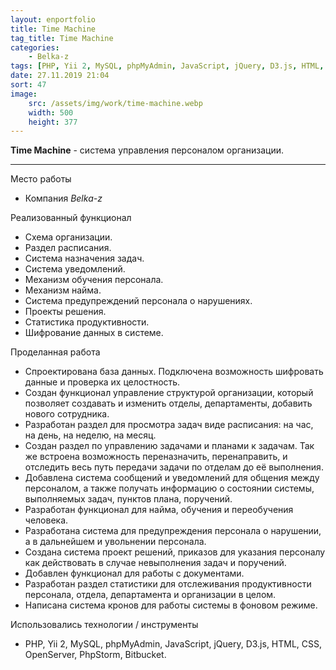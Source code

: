 ```yaml
---
layout: enportfolio
title: Time Machine
tag_title: Time Machine
categories:
    - Belka-z
tags: [PHP, Yii 2, MySQL, phpMyAdmin, JavaScript, jQuery, D3.js, HTML, CSS, OpenServer, PhpStorm, Bitbucket]
date: 27.11.2019 21:04
sort: 47
image: 
    src: /assets/img/work/time-machine.webp 
    width: 500
    height: 377
---
```


**Time Machine** - система управления персоналом организации.

---

Место работы

* Компания _Belka-z_

Реализованный функционал

* Схема организации.
* Раздел расписания.
* Система назначения задач.
* Система уведомлений.
* Механизм обучения персонала.
* Механизм найма.
* Система предупреждений персонала о нарушениях.
* Проекты решения.
* Статистика продуктивности.
* Шифрование данных в системе.

Проделанная работа

* Спроектирована база данных. Подключена возможность шифровать данные и проверка их целостность.
* Создан функционал управление структурой организации, который позволяет создавать и изменить отделы, департаменты, добавить нового сотрудника.
* Разработан раздел для просмотра задач виде расписания: на час, на день, на неделю, на месяц.
* Создан раздел по управлению задачами и планами к задачам. Так же встроена возможность переназначить, перенаправить, и отследить весь путь передачи задачи по отделам до её выполнения.
* Добавлена система сообщений и уведомлений для общения между персоналом, а также получать информацию о состоянии системы, выполняемых задач, пунктов плана, поручений.
* Разработан функционал для найма, обучения и переобучения человека.
* Разработана система для предупреждения персонала о нарушении, а в дальнейшем и увольнении персонала.
* Создана система проект решений, приказов для указания персоналу как действовать в случае невыполнения задач и поручений.
* Добавлен функционал для работы с документами.
* Разработан раздел статистики для отслеживания продуктивности персонала, отдела, департамента и организации в целом.
* Написана система кронов для работы системы в фоновом режиме.

Использовались технологии / инструменты

* PHP, Yii 2, MySQL, phpMyAdmin, JavaScript, jQuery, D3.js, HTML, CSS, OpenServer, PhpStorm, Bitbucket.

